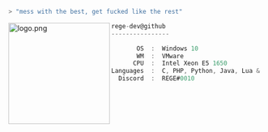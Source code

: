 ```zsh
> "mess with the best, get fucked like the rest"
```
<img align="left" src="https://raw.githubusercontent.com/ecriminal/ecriminal/main/assets/cannabis.png" alt="logo.png" width="200" /> 

```csharp
rege-dev@github
----------------

       OS  :  Windows 10
       WM  :  VMware
      CPU  :  Intel Xeon E5 1650
Languages  :  C, PHP, Python, Java, Lua & html
  Discord  :  REGE#0010
```

<p align="left">
  &nbsp; &nbsp; &nbsp; &nbsp; &nbsp;&nbsp; &nbsp; &nbsp; &nbsp; &nbsp;&nbsp; &nbsp; &nbsp; &nbsp; &nbsp; &nbsp; &nbsp; &nbsp; &nbsp; &nbsp; &nbsp;&nbsp; &nbsp; &nbsp; &nbsp; &nbsp;&nbsp; &nbsp; &nbsp; &nbsp; &nbsp;
</p>
    <p align="center">
</p>
